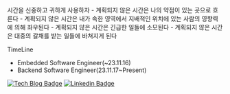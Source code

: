 시간을 신중하고 귀하게 사용하자
	- 계획되지 않은 시간은 나의 약점이 있는 곳으로 흐른다
	- 계획되지 않은 시간은 내가 속한 영역에서 지배적인 위치에 있는 사람의 영향력에 의해 좌우된다
	- 계획되지 않은 시간은 긴급한 일들에 소모된다
	- 계획되지 않은 시간은 대중의 갈채를 받는 일들에 바쳐지게 된다

TimeLine
- Embedded Software Engineer(~23.11.16)
- Backend Software Engineer(23.11.17~Present)

<!--<img src="https://img.shields.io/badge/-03C75A?style=for-the-badge&logo=Naver&logoColor=white">
<img src="https://img.shields.io/badge/Python-3776AB?style=for-the-badge&logo=Python&logoColor=white">
-->


[![Tech Blog Badge](https://img.shields.io/badge/N-03C75A%3Fstyle%3Dbadge%26logo%3DNaver)](https://blog.naver.com/gkswlcjs2)
[![Linkedin Badge](https://img.shields.io/badge/-LinkedIn-blue?style=flat-square&logo=Linkedin&logoColor=white&link=https://www.linkedin.com/in/seong-yun-byeon-8183a8113/)](https://www.linkedin.com/in/jchan1996/)
	




